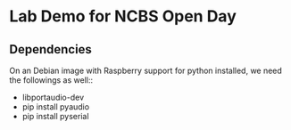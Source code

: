 # Lab Demo for NCBS Open Day

## Dependencies

On an Debian image with Raspberry support for python installed, we need the
followings as well::

- libportaudio-dev 
- pip install pyaudio
- pip install pyserial 
